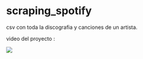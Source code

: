 # scraping_spotify
csv con toda la discografia y canciones de un artista. 

video del proyecto :

[![](https://i3.ytimg.com/vi/X3kgLXzUmUA/maxresdefault.jpg)](https://www.youtube.com/watch?v=X3kgLXzUmUA)

